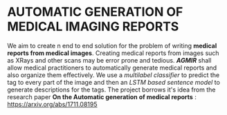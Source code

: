 # **AUTOMATIC GENERATION OF MEDICAL IMAGING REPORTS**

We aim to create n end to end solution for the problem of writing **medical reports from medical images**. Creating medical reports from images such as XRays and other scans may be error prone and tedious. ***AGMIR*** shall allow medical practitioners to automatically generate medical reports and also organize them effectively. We use a *multilabel classifier* to predict the tag to every part of the image and then an *LSTM based sentence model* to generate descriptions for the tags. 
The project borrows it's idea from the research paper **On the Automatic generation of medical reports** : https://arxiv.org/abs/1711.08195
